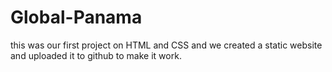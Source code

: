 # Global-Panama
this was our first project on HTML and CSS and we created a static website and uploaded it to github to make it work.

